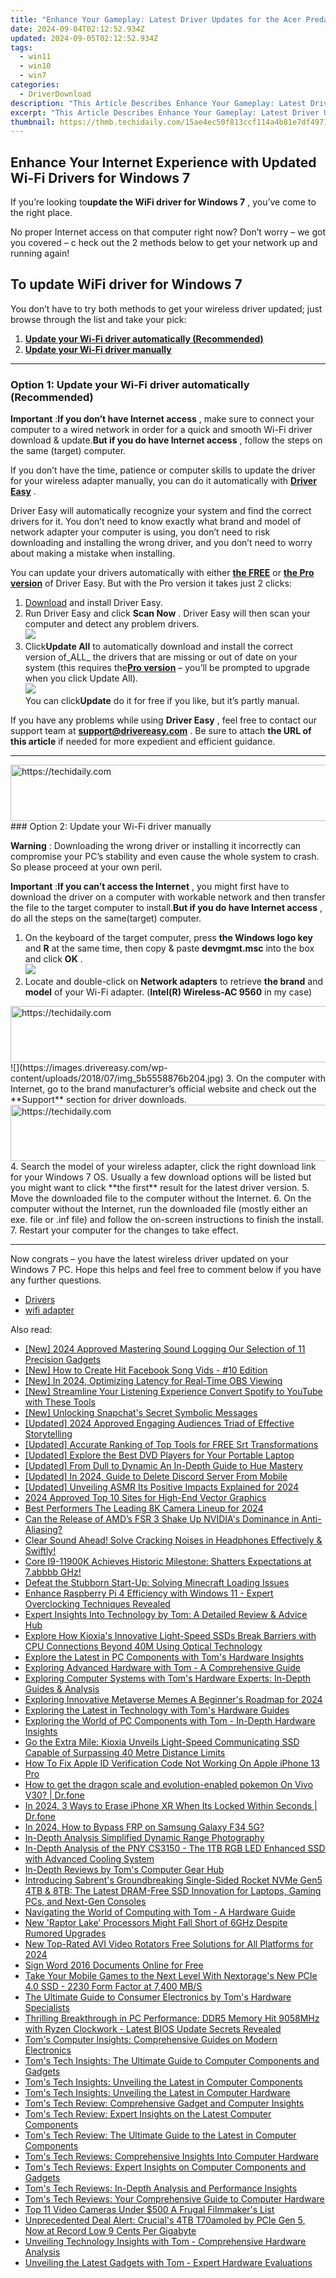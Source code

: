 ```yaml
---
title: "Enhance Your Gameplay: Latest Driver Updates for the Acer Predator Helios 300"
date: 2024-09-04T02:12:52.934Z
updated: 2024-09-05T02:12:52.934Z
tags:
  - win11
  - win10
  - win7
categories:
  - DriverDownload
description: "This Article Describes Enhance Your Gameplay: Latest Driver Updates for the Acer Predator Helios 300"
excerpt: "This Article Describes Enhance Your Gameplay: Latest Driver Updates for the Acer Predator Helios 300"
thumbnail: https://thmb.techidaily.com/15ae4ec50f813ccf114a4b81e7df4971867857563b2d6cb86a1f4c6b8ae4a880.jpg
---
```


## Enhance Your Internet Experience with Updated Wi-Fi Drivers for Windows 7

If you’re looking to**update the WiFi driver for Windows 7** ,  you’ve come to the right place.

 No proper Internet access on that computer right now? Don’t worry – we got you covered – c heck out the 2 methods below to get your network up and running again!

## To update WiFi driver for Windows 7

 You don’t have to try both methods to get your wireless driver updated; just browse through the list and take your pick:

1. [**Update your Wi-Fi driver automatically (Recommended)**](https://www.drivereasy.com/knowledge/wifi-driver-for-windows-7-free-download-update-2-easy-ways/#O1)
2. [**Update your Wi-Fi driver manually**](https://tools.techidaily.com/drivereasy/download/)

---

### Option 1: Update your Wi-Fi driver automatically (Recommended)

**Important** :**If you don’t have Internet access** , make sure to connect your computer to a wired network in order for a quick and smooth Wi-Fi driver download & update.**But if you do have Internet access** , follow the steps on the same (target) computer.

 If you don’t have the time, patience or computer skills to update the driver for your wireless adapter  manually, you can do it automatically with **[Driver Easy](https://tools.techidaily.com/drivereasy/download/)**  .

 Driver Easy will automatically recognize your system and find the correct drivers for it. You don’t need to know exactly what brand and model of network adapter your computer is using, you don’t need to risk downloading and installing the wrong driver, and you don’t need to worry about making a mistake when installing.

 You can update your drivers automatically with either **[the FREE](https://tools.techidaily.com/drivereasy/download/)**  or **[the Pro version](https://tools.techidaily.com/drivereasy/download/)**  of Driver Easy. But with the Pro version it takes just 2 clicks:

1. [Download](https://tools.techidaily.com/drivereasy/download/) and install Driver Easy.
2. Run Driver Easy and click **Scan Now** . Driver Easy will then scan your computer and detect any problem drivers.  
![](https://images.drivereasy.com/wp-content/uploads/2018/07/img_5b3b19bf43ece.jpg)
3. Click**Update All** to automatically download and install the correct version of_ALL_ the drivers that are missing or out of date on your system (this requires the[**Pro version**](https://tools.techidaily.com/drivereasy/download/) – you’ll be prompted to upgrade when you click Update All).  
![](https://images.drivereasy.com/wp-content/uploads/2018/07/img_5b5554ea9ba44.jpg)  
 You can click**Update** do it for free if you like, but it’s partly manual.

 If you have any problems while using **Driver Easy** , feel free to contact our support team at **<support@drivereasy.com>** . Be sure to attach **the URL of this article** if needed for more expedient and efficient guidance.

---

<!-- affiliate ads begin -->
<a href="https://appsumo.8odi.net/c/5597632/2024326/7443" target="_top" id="2024326">
  <img src="//a.impactradius-go.com/display-ad/7443-2024326" border="0" alt="https://techidaily.com" width="728" height="90"/>
</a>
<img height="0" width="0" src="https://appsumo.8odi.net/i/5597632/2024326/7443" style="position:absolute;visibility:hidden;" border="0" />
<!-- affiliate ads end -->
### Option 2: Update your Wi-Fi driver manually

**Warning** : Downloading the wrong driver or installing it incorrectly can compromise your PC’s stability and even cause the whole system to crash. So please proceed at your own peril.

**Important** :**If you can’t access the Internet** , you might first have to download the driver on a computer with workable network and then transfer the file to the target computer to install.**But if you do have Internet access** , do all the steps on the same(target) computer.

1. On the keyboard of the target computer, press  **the Windows logo key**  and   **R** at the same time, then copy & paste **devmgmt.msc**  into the box and click  **OK**  .  
![](https://images.drivereasy.com/wp-content/uploads/2018/07/img_5b50135d9ffd2.jpg)
2. Locate and double-click on **Network adapters** to retrieve **the brand** and **model** of your Wi-Fi adapter. (**Intel(R) Wireless-AC 9560** in my case)  
<!-- affiliate ads begin -->
<a href="https://aligracehair.sjv.io/c/5597632/2135361/19272" target="_top" id="2135361">
  <img src="//a.impactradius-go.com/display-ad/19272-2135361" border="0" alt="https://techidaily.com" width="728" height="90"/>
</a>
<img height="0" width="0" src="https://aligracehair.sjv.io/i/5597632/2135361/19272" style="position:absolute;visibility:hidden;" border="0" />
<!-- affiliate ads end -->
![](https://images.drivereasy.com/wp-content/uploads/2018/07/img_5b5558876b204.jpg)
3. On the computer with Internet, go to the brand manufacturer’s official website and check out the **Support** section for driver downloads.
<!-- affiliate ads begin -->
<a href="https://aligracehair.sjv.io/c/5597632/1868499/19272" target="_top" id="1868499">
  <img src="//a.impactradius-go.com/display-ad/19272-1868499" border="0" alt="https://techidaily.com" width="728" height="90"/>
</a>
<img height="0" width="0" src="https://aligracehair.sjv.io/i/5597632/1868499/19272" style="position:absolute;visibility:hidden;" border="0" />
<!-- affiliate ads end -->
4. Search the model of your wireless adapter, click the right download link for your Windows 7 OS. Usually a few download options will be listed but you might want to click **the first** result for the latest driver version.
5. Move the downloaded file to the computer without the Internet.
6. On the computer without the Internet, run the downloaded file (mostly either an exe. file or .inf file) and follow the on-screen instructions to finish the install.
7. Restart your computer for the changes to take effect.

---

 Now congrats – you have the latest wireless driver updated on your Windows 7 PC. Hope this helps and feel free to comment below if you have any further questions.

* [Drivers](https://tools.techidaily.com/drivereasy/download/)
* [wifi adapter](https://tools.techidaily.com/drivereasy/download/)

<ins class="adsbygoogle"
     style="display:block"
     data-ad-format="autorelaxed"
     data-ad-client="ca-pub-7571918770474297"
     data-ad-slot="1223367746"></ins>



<ins class="adsbygoogle"
     style="display:block"
     data-ad-client="ca-pub-7571918770474297"
     data-ad-slot="8358498916"
     data-ad-format="auto"
     data-full-width-responsive="true"></ins>

<span class="atpl-alsoreadstyle">Also read:</span>
<div><ul>
<li><a href="https://screen-video-capture.techidaily.com/new-2024-approved-mastering-sound-logging-our-selection-of-11-precision-gadgets/"><u>[New] 2024 Approved  Mastering Sound Logging  Our Selection of 11 Precision Gadgets</u></a></li>
<li><a href="https://facebook-video-files.techidaily.com/new-how-to-create-hit-facebook-song-vids-10-edition/"><u>[New] How to Create Hit Facebook Song Vids - #10 Edition</u></a></li>
<li><a href="https://visual-screen-recording.techidaily.com/new-in-2024-optimizing-latency-for-real-time-obs-viewing/"><u>[New] In 2024, Optimizing Latency for Real-Time OBS Viewing</u></a></li>
<li><a href="https://youtube-help.techidaily.com/new-streamline-your-listening-experience-convert-spotify-to-youtube-with-these-tools/"><u>[New] Streamline Your Listening Experience  Convert Spotify to YouTube with These Tools</u></a></li>
<li><a href="https://snapchat-videos.techidaily.com/new-unlocking-snapchats-secret-symbolic-messages/"><u>[New] Unlocking Snapchat's Secret Symbolic Messages</u></a></li>
<li><a href="https://facebook-record-videos.techidaily.com/updated-2024-approved-engaging-audiences-triad-of-effective-storytelling/"><u>[Updated] 2024 Approved  Engaging Audiences  Triad of Effective Storytelling</u></a></li>
<li><a href="https://extra-information.techidaily.com/updated-accurate-ranking-of-top-tools-for-free-srt-transformations/"><u>[Updated] Accurate Ranking of Top Tools for FREE Srt Transformations</u></a></li>
<li><a href="https://some-knowledge.techidaily.com/updated-explore-the-best-dvd-players-for-your-portable-laptop/"><u>[Updated] Explore the Best DVD Players for Your Portable Laptop</u></a></li>
<li><a href="https://fox-blue.techidaily.com/updated-from-dull-to-dynamic-an-in-depth-guide-to-hue-mastery/"><u>[Updated] From Dull to Dynamic  An In-Depth Guide to Hue Mastery</u></a></li>
<li><a href="https://discord-videos.techidaily.com/updated-in-2024-guide-to-delete-discord-server-from-mobile/"><u>[Updated] In 2024, Guide to Delete Discord Server From Mobile</u></a></li>
<li><a href="https://vp-tips.techidaily.com/updated-unveiling-asmr-its-positive-impacts-explained-for-2024/"><u>[Updated] Unveiling ASMR  Its Positive Impacts Explained for 2024</u></a></li>
<li><a href="https://some-skills.techidaily.com/2024-approved-top-10-sites-for-high-end-vector-graphics/"><u>2024 Approved  Top 10 Sites for High-End Vector Graphics</u></a></li>
<li><a href="https://article-knowledge.techidaily.com/best-performers-the-leading-8k-camera-lineup-for-2024/"><u>Best Performers  The Leading 8K Camera Lineup for 2024</u></a></li>
<li><a href="https://games-able.techidaily.com/can-the-release-of-amds-fsr-3-shake-up-nvidias-dominance-in-anti-aliasing/"><u>Can the Release of AMD’s FSR 3 Shake Up NVIDIA's Dominance in Anti-Aliasing?</u></a></li>
<li><a href="https://sound-issues.techidaily.com/clear-sound-ahead-solve-cracking-noises-in-headphones-effectively-and-swiftly/"><u>Clear Sound Ahead! Solve Cracking Noises in Headphones Effectively & Swiftly!</u></a></li>
<li><a href="https://hardware-help.techidaily.com/1723964465023-core-i9-11900k-achieves-historic-milestone-shatters-expectations-at-7abbbb-ghz/"><u>Core I9-11900K Achieves Historic Milestone: Shatters Expectations at 7.abbbb GHz!</u></a></li>
<li><a href="https://win-answers.techidaily.com/defeat-the-stubborn-start-up-solving-minecraft-loading-issues/"><u>Defeat the Stubborn Start-Up: Solving Minecraft Loading Issues</u></a></li>
<li><a href="https://hardware-help.techidaily.com/enhance-raspberry-pi-4-efficiency-with-windows-11-expert-overclocking-techniques-revealed/"><u>Enhance Raspberry Pi 4 Efficiency with Windows 11 - Expert Overclocking Techniques Revealed</u></a></li>
<li><a href="https://hardware-help.techidaily.com/expert-insights-into-technology-by-tom-a-detailed-review-and-advice-hub/"><u>Expert Insights Into Technology by Tom: A Detailed Review & Advice Hub</u></a></li>
<li><a href="https://hardware-help.techidaily.com/explore-how-kioxias-innovative-light-speed-ssds-break-barriers-with-cpu-connections-beyond-40m-using-optical-technology/"><u>Explore How Kioxia's Innovative Light-Speed SSDs Break Barriers with CPU Connections Beyond 40M Using Optical Technology</u></a></li>
<li><a href="https://hardware-help.techidaily.com/explore-the-latest-in-pc-components-with-toms-hardware-insights/"><u>Explore the Latest in PC Components with Tom's Hardware Insights</u></a></li>
<li><a href="https://hardware-help.techidaily.com/exploring-advanced-hardware-with-tom-a-comprehensive-guide/"><u>Exploring Advanced Hardware with Tom - A Comprehensive Guide</u></a></li>
<li><a href="https://hardware-help.techidaily.com/exploring-computer-systems-with-toms-hardware-experts-in-depth-guides-and-analysis/"><u>Exploring Computer Systems with Tom's Hardware Experts: In-Depth Guides & Analysis</u></a></li>
<li><a href="https://some-knowledge.techidaily.com/exploring-innovative-metaverse-memes-a-beginners-roadmap-for-2024/"><u>Exploring Innovative Metaverse Memes  A Beginner's Roadmap for 2024</u></a></li>
<li><a href="https://hardware-help.techidaily.com/exploring-the-latest-in-technology-with-toms-hardware-guides/"><u>Exploring the Latest in Technology with Tom's Hardware Guides</u></a></li>
<li><a href="https://hardware-help.techidaily.com/exploring-the-world-of-pc-components-with-tom-in-depth-hardware-insights/"><u>Exploring the World of PC Components with Tom - In-Depth Hardware Insights</u></a></li>
<li><a href="https://hardware-help.techidaily.com/go-the-extra-mile-kioxia-unveils-light-speed-communicating-ssd-capable-of-surpassing-40-metre-distance-limits/"><u>Go the Extra Mile: Kioxia Unveils Light-Speed Communicating SSD Capable of Surpassing 40 Metre Distance Limits</u></a></li>
<li><a href="https://apple-account.techidaily.com/how-to-fix-apple-id-verification-code-not-working-on-apple-iphone-13-pro-by-drfone-ios/"><u>How To Fix Apple ID Verification Code Not Working On Apple iPhone 13 Pro</u></a></li>
<li><a href="https://change-location.techidaily.com/how-to-get-the-dragon-scale-and-evolution-enabled-pokemon-on-vivo-v30-drfone-by-drfone-virtual-android/"><u>How to get the dragon scale and evolution-enabled pokemon On Vivo V30? | Dr.fone</u></a></li>
<li><a href="https://iphone-unlock.techidaily.com/in-2024-3-ways-to-erase-iphone-xr-when-its-locked-within-seconds-drfone-by-drfone-ios/"><u>In 2024, 3 Ways to Erase iPhone XR When Its Locked Within Seconds | Dr.fone</u></a></li>
<li><a href="https://android-frp.techidaily.com/in-2024-how-to-bypass-frp-on-samsung-galaxy-f34-5g-by-drfone-android/"><u>In 2024, How to Bypass FRP on Samsung Galaxy F34 5G?</u></a></li>
<li><a href="https://extra-information.techidaily.com/in-depth-analysis-simplified-dynamic-range-photography/"><u>In-Depth Analysis  Simplified Dynamic Range Photography</u></a></li>
<li><a href="https://hardware-help.techidaily.com/in-depth-analysis-of-the-pny-cs3150-the-1tb-rgb-led-enhanced-ssd-with-advanced-cooling-system/"><u>In-Depth Analysis of the PNY CS3150 - The 1TB RGB LED Enhanced SSD with Advanced Cooling System</u></a></li>
<li><a href="https://hardware-help.techidaily.com/in-depth-reviews-by-toms-computer-gear-hub/"><u>In-Depth Reviews by Tom's Computer Gear Hub</u></a></li>
<li><a href="https://hardware-help.techidaily.com/introducing-sabrents-groundbreaking-single-sided-rocket-nvme-gen5-4tb-and-8tb-the-latest-dram-free-ssd-innovation-for-laptops-gaming-pcs-and-next-gen-consol4/"><u>Introducing Sabrent's Groundbreaking Single-Sided Rocket NVMe Gen5 4TB & 8TB: The Latest DRAM-Free SSD Innovation for Laptops, Gaming PCs, and Next-Gen Consoles</u></a></li>
<li><a href="https://hardware-help.techidaily.com/navigating-the-world-of-computing-with-tom-a-hardware-guide/"><u>Navigating the World of Computing with Tom - A Hardware Guide</u></a></li>
<li><a href="https://hardware-help.techidaily.com/new-raptor-lake-processors-might-fall-short-of-6ghz-despite-rumored-upgrades/"><u>New 'Raptor Lake' Processors Might Fall Short of 6GHz Despite Rumored Upgrades</u></a></li>
<li><a href="https://video-ai-editor.techidaily.com/new-top-rated-avi-video-rotators-free-solutions-for-all-platforms-for-2024/"><u>New Top-Rated AVI Video Rotators Free Solutions for All Platforms for 2024</u></a></li>
<li><a href="https://techidaily.com/sign-word-2016-documents-online-for-free-by-ldigisigner-sign-a-word-sign-a-word/"><u>Sign Word 2016 Documents Online for Free</u></a></li>
<li><a href="https://hardware-help.techidaily.com/take-your-mobile-games-to-the-next-level-with-nextorages-new-pcie-40-ssd-2230-form-factor-at-7400-mbs/"><u>Take Your Mobile Games to the Next Level With Nextorage's New PCIe 4.0 SSD - 2230 Form Factor at 7,400 MB/S</u></a></li>
<li><a href="https://hardware-help.techidaily.com/the-ultimate-guide-to-consumer-electronics-by-toms-hardware-specialists/"><u>The Ultimate Guide to Consumer Electronics by Tom's Hardware Specialists</u></a></li>
<li><a href="https://hardware-help.techidaily.com/1723964462424-thrilling-breakthrough-in-pc-performance-ddr5-memory-hit-9058mhz-with-ryzen-clockwork-latest-bios-update-secrets-revealed/"><u>Thrilling Breakthrough in PC Performance: DDR5 Memory Hit 9058MHz with Ryzen Clockwork - Latest BIOS Update Secrets Revealed</u></a></li>
<li><a href="https://hardware-help.techidaily.com/toms-computer-insights-comprehensive-guides-on-modern-electronics/"><u>Tom's Computer Insights: Comprehensive Guides on Modern Electronics</u></a></li>
<li><a href="https://hardware-help.techidaily.com/toms-tech-insights-the-ultimate-guide-to-computer-components-and-gadgets/"><u>Tom's Tech Insights: The Ultimate Guide to Computer Components and Gadgets</u></a></li>
<li><a href="https://hardware-help.techidaily.com/toms-tech-insights-unveiling-the-latest-in-computer-components/"><u>Tom's Tech Insights: Unveiling the Latest in Computer Components</u></a></li>
<li><a href="https://hardware-help.techidaily.com/toms-tech-insights-unveiling-the-latest-in-computer-hardware-t17238642572618/"><u>Tom's Tech Insights: Unveiling the Latest in Computer Hardware</u></a></li>
<li><a href="https://hardware-help.techidaily.com/toms-tech-review-comprehensive-gadget-and-computer-insights/"><u>Tom's Tech Review: Comprehensive Gadget and Computer Insights</u></a></li>
<li><a href="https://hardware-help.techidaily.com/toms-tech-review-expert-insights-on-the-latest-computer-components/"><u>Tom's Tech Review: Expert Insights on the Latest Computer Components</u></a></li>
<li><a href="https://hardware-help.techidaily.com/toms-tech-review-the-ultimate-guide-to-the-latest-in-computer-components/"><u>Tom's Tech Review: The Ultimate Guide to the Latest in Computer Components</u></a></li>
<li><a href="https://hardware-help.techidaily.com/toms-tech-reviews-comprehensive-insights-into-computer-hardware/"><u>Tom's Tech Reviews: Comprehensive Insights Into Computer Hardware</u></a></li>
<li><a href="https://hardware-help.techidaily.com/toms-tech-reviews-expert-insights-on-computer-components-and-gadgets-t17238642572639/"><u>Tom's Tech Reviews: Expert Insights on Computer Components and Gadgets</u></a></li>
<li><a href="https://hardware-help.techidaily.com/toms-tech-reviews-in-depth-analysis-and-performance-insights/"><u>Tom's Tech Reviews: In-Depth Analysis and Performance Insights</u></a></li>
<li><a href="https://hardware-help.techidaily.com/toms-tech-reviews-your-comprehensive-guide-to-computer-hardware/"><u>Tom's Tech Reviews: Your Comprehensive Guide to Computer Hardware</u></a></li>
<li><a href="https://youtube-zero.techidaily.com/1-video-cameras-under-500-a-frugal-filmmakers-list/"><u>Top 11 Video Cameras Under $500  A Frugal Filmmaker's List</u></a></li>
<li><a href="https://hardware-help.techidaily.com/unprecedented-deal-alert-crucials-4tb-t70amoled-by-pcie-gen-5-now-at-record-low-9-cents-per-gigabyte/"><u>Unprecedented Deal Alert: Crucial's 4TB T70amoled by PCIe Gen 5, Now at Record Low 9 Cents Per Gigabyte</u></a></li>
<li><a href="https://hardware-help.techidaily.com/unveiling-technology-insights-with-tom-comprehensive-hardware-analysis/"><u>Unveiling Technology Insights with Tom - Comprehensive Hardware Analysis</u></a></li>
<li><a href="https://hardware-help.techidaily.com/unveiling-the-latest-gadgets-with-tom-expert-hardware-evaluations/"><u>Unveiling the Latest Gadgets with Tom - Expert Hardware Evaluations</u></a></li>
</ul></div>
